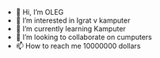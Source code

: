 - 👋 Hi, I’m OLEG
- 👀 I’m interested in Igrat v kamputer
- 🌱 I’m currently learning Kamputer
- 💞️ I’m looking to collaborate on cumputers
- 📫 How to reach me 10000000 dollars
